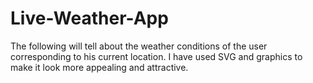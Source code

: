 # Live-Weather-App
The following will tell about the weather conditions of the user corresponding to his current location. I have used SVG and graphics to make it look more appealing and attractive.




